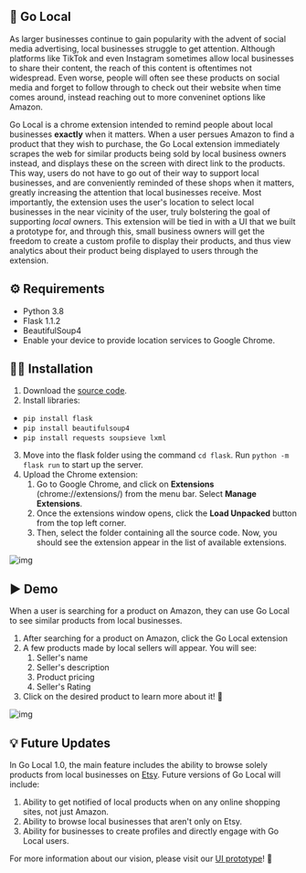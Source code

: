 ## :convenience_store: Go Local
As larger businesses continue to gain popularity with the advent of social media advertising, local businesses struggle to get attention. Although platforms like TikTok and even Instagram sometimes allow local businesses to share their content, the reach of this content is oftentimes not widespread. Even worse, people will often see these products on social media and forget to follow through to check out their website when time comes around, instead reaching out to more conveninet options like Amazon.

Go Local is a chrome extension intended to remind people about local businesses **exactly** when it matters. When a user persues Amazon to find a product that they wish to purchase, the Go Local extension immediately scrapes the web for similar products being sold by local business owners instead, and displays these on the screen with direct link to the products. This way, users do not have to go out of their way to support local businesses, and are conveniently reminded of these shops when it matters, greatly increasing the attention that local businesses receive. Most importantly, the extension uses the user's location to select local businesses in the near vicinity of the user, truly bolstering the goal of supporting *local* owners. This extension will be tied in with a UI that we built a prototype for, and through this, small business owners will get the freedom to create a custom profile to display their products, and thus view analytics about their product being displayed to users through the extension.

## :gear: Requirements
* Python 3.8
* Flask 1.1.2
* BeautifulSoup4
* Enable your device to provide location services to Google Chrome.

## :technologist: Installation
1. Download the [source code](https://github.com/vaishudon/Go-Local.git).
2. Install libraries:
* `pip install flask`
* `pip install beautifulsoup4`
* `pip install requests soupsieve lxml`
3. Move into the flask folder using the command `cd flask`. Run `python -m flask run` to start up the server.
4. Upload the Chrome extension:
    1. Go to Google Chrome, and click on **Extensions** (chrome://extensions/) from the menu bar. Select **Manage Extensions**.
    2. Once the extensions window opens, click the **Load Unpacked** button from the top left corner.
    3. Then, select the folder containing all the source code. Now, you should see the extension appear in the list of available extensions. 
 
![img](https://user-images.githubusercontent.com/56169756/162602059-fe0dc585-05f4-4b9c-9feb-06a9bd2545ec.png)

## :arrow_forward: Demo
When a user is searching for a product on Amazon, they can use Go Local to see similar products from local businesses.

1. After searching for a product on Amazon, click the Go Local extension
2. A few products made by local sellers will appear. You will see:
    1.  Seller's name
    2. Seller's description
    3. Product pricing
    4. Seller's Rating
3. Click on the desired product to learn more about it! :brain:

![img](https://user-images.githubusercontent.com/56169756/162601661-e5dcf4dc-0602-4a6e-95c0-3461b46ad5bb.png)

## :bulb: Future Updates
In Go Local 1.0, the main feature includes the ability to browse solely products from local businesses on [Etsy](https://www.etsy.com/). Future versions of Go Local will include:
1. Ability to get notified of local products when on any online shopping sites, not just Amazon.
2. Ability to browse local businesses that aren't only on Etsy.
3. Ability for businesses to create profiles and directly engage with Go Local users.

For more information about our vision, please visit our [UI prototype](https://www.figma.com/file/ldub7xdWXKEtFITGymgo3W/go-local-prototype?node-id=0%3A1)! :art:
